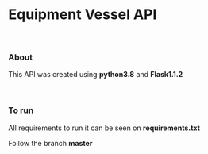 <h1>Equipment Vessel API</h1>


</br><h3>About</h3>
<p>This API was created using <b>python3.8</b> and <b>Flask1.1.2</b>

</br><h3>To run</h3>
All requirements to run it can be seen on <b>requirements.txt</b></p>
<p>Follow the branch <b>master</b></p>
